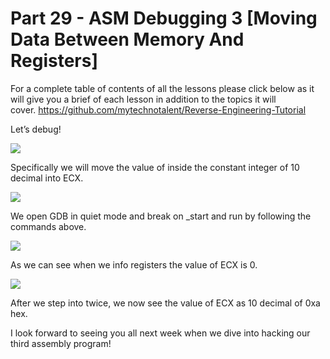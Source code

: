 # Part 29 - ASM Debugging 3 \[Moving Data Between Memory And Registers\]

For a complete table of contents of all the lessons please click below as it will give you a brief of each lesson in addition to the topics it will cover.&nbsp;https://github.com/mytechnotalent/Reverse-Engineering-Tutorial

Let’s debug!&nbsp;

<div class="slate-resizable-image-embed slate-image-embed__resize-full-width"><img src="https://media-exp1.licdn.com/dms/image/C4E12AQELk1JWHDXRRA/article-inline_image-shrink_1000_1488/0/1520241537282?e=1614211200&amp;v=beta&amp;t=wxz4GFSOQerLn5PBW1fDiVmNPoCL8cKDHUjdztwZxdg"/></div>

Specifically we will move the value of inside the constant integer of 10 decimal into ECX.

<div class="slate-resizable-image-embed slate-image-embed__resize-full-width"><img src="https://media-exp1.licdn.com/dms/image/C4E12AQEOMiidq-M1SQ/article-inline_image-shrink_1000_1488/0/1520590508110?e=1614211200&amp;v=beta&amp;t=9w4KV6C3YNunOIRZDX1D5fCyLMKBfIK9qT2uvrQt6go"/></div>

We open GDB in quiet mode and break on \_start and run by following the commands above.

<div class="slate-resizable-image-embed slate-image-embed__resize-middle"><img src="https://media-exp1.licdn.com/dms/image/C4E12AQH-Xze0rkkRYA/article-inline_image-shrink_1000_1488/0/1520193652626?e=1614211200&amp;v=beta&amp;t=ee0Ncjmi1-QSIP1iLGH8ktddRe3MMs7j9EmgaVXyDV8"/></div>

As we can see when we info registers the value of ECX is 0.

<div class="slate-resizable-image-embed slate-image-embed__resize-middle"><img src="https://media-exp1.licdn.com/dms/image/C4E12AQHfV8fLsbsvYg/article-inline_image-shrink_1000_1488/0/1520590507589?e=1614211200&amp;v=beta&amp;t=YioiuEKoylbeFMVmyNcFgnZcCDW4Hr7KWlwpRF9MQa8"/></div>

After we step into twice, we now see the value of ECX as 10 decimal of 0xa hex.

I look forward to seeing you all next week when we dive into hacking our third assembly program!